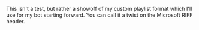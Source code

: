 This isn't a test, but rather a showoff of my custom playlist format which I'll use for my bot starting forward.
You can call it a twist on the Microsoft RIFF header.
